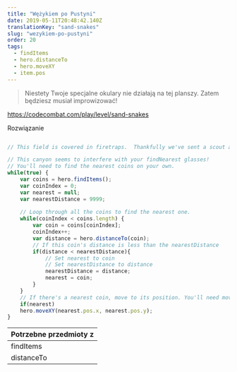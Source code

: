 ```yaml
---
title: "Wężykiem po Pustyni"
date: 2019-05-11T20:48:42.140Z
translationKey: "sand-snakes"
slug: "wezykiem-po-pustyni"
order: 20
tags:
  - findItems
  - hero.distanceTo
  - hero.moveXY
  - item.pos
---
```


> Niestety Twoje specjalne okulary nie działają na tej planszy. Zatem będziesz musiał improwizować!

https://codecombat.com/play/level/sand-snakes

Rozwiązanie

```javascript

// This field is covered in firetraps.  Thankfully we've sent a scout ahead to find a path.  He left coins along the path so that if we always stick to the nearest coin, we'll avoid the traps.

// This canyon seems to interfere with your findNearest glasses!
// You'll need to find the nearest coins on your own.
while(true) {
    var coins = hero.findItems();
    var coinIndex = 0;
    var nearest = null;
    var nearestDistance = 9999;
    
    // Loop through all the coins to find the nearest one.
    while(coinIndex < coins.length) {
        var coin = coins[coinIndex];
        coinIndex++;
        var distance = hero.distanceTo(coin);
        // If this coin's distance is less than the nearestDistance
        if(distance < nearestDistance){
            // Set nearest to coin           
            // Set nearestDistance to distance
            nearestDistance = distance;
            nearest = coin;
        }
    }
    // If there's a nearest coin, move to its position. You'll need moveXY so you don't cut corners and hit a trap.
    if(nearest)
    hero.moveXY(nearest.pos.x, nearest.pos.y);    
}

```

Potrzebne przedmioty z |
--- |
findItems |
distanceTo |


